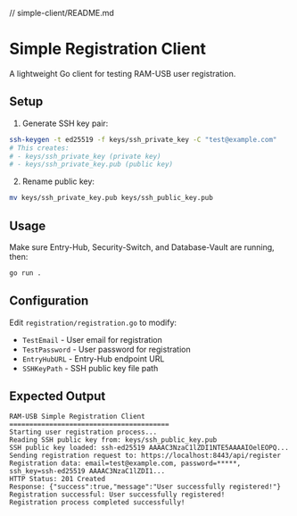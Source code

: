 // simple-client/README.md
# Simple Registration Client

A lightweight Go client for testing RAM-USB user registration.

## Setup

1. Generate SSH key pair:
```bash
ssh-keygen -t ed25519 -f keys/ssh_private_key -C "test@example.com"
# This creates:
# - keys/ssh_private_key (private key)
# - keys/ssh_private_key.pub (public key)
```

2. Rename public key:
```bash
mv keys/ssh_private_key.pub keys/ssh_public_key.pub
```

## Usage

Make sure Entry-Hub, Security-Switch, and Database-Vault are running, then:

```bash
go run .
```

## Configuration

Edit `registration/registration.go` to modify:
- `TestEmail` - User email for registration
- `TestPassword` - User password for registration  
- `EntryHubURL` - Entry-Hub endpoint URL
- `SSHKeyPath` - SSH public key file path

## Expected Output

```
RAM-USB Simple Registration Client
========================================
Starting user registration process...
Reading SSH public key from: keys/ssh_public_key.pub
SSH public key loaded: ssh-ed25519 AAAAC3NzaC1lZDI1NTE5AAAAIOelEOPQ...
Sending registration request to: https://localhost:8443/api/register
Registration data: email=test@example.com, password=*****, ssh_key=ssh-ed25519 AAAAC3NzaC1lZDI1...
HTTP Status: 201 Created
Response: {"success":true,"message":"User successfully registered!"}
Registration successful: User successfully registered!
Registration process completed successfully!
```